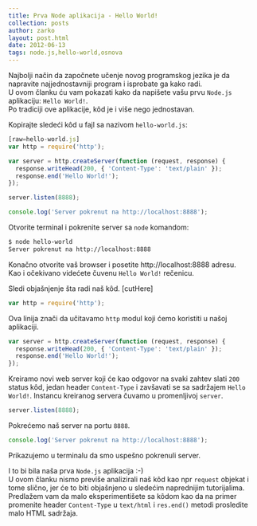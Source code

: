 ```yaml
---
title: Prva Node aplikacija - Hello World!
collection: posts
author: zarko
layout: post.html
date: 2012-06-13
tags: node.js,hello-world,osnova
---
```



Najbolji način da započnete učenje novog programskog jezika je da napravite najjednostavniji program i isprobate ga kako radi.  
U ovom članku ću vam pokazati kako da napišete vašu prvu `Node.js` aplikaciju: `Hello World!`.  
Po tradiciji ove aplikacije, kôd je i više nego jednostavan.

Kopirajte sledeći kôd u fajl sa nazivom `hello-world.js`:

```javascript
[raw=hello-world.js]
var http = require('http');

var server = http.createServer(function (request, response) {
  response.writeHead(200, { 'Content-Type': 'text/plain' });
  response.end('Hello World!');
});

server.listen(8888);

console.log('Server pokrenut na http://localhost:8888');
```

Otvorite terminal i pokrenite server sa `node` komandom:

```bash
$ node hello-world
Server pokrenut na http://localhost:8888
```

Konačno otvorite vaš browser i posetite http://localhost:8888 adresu.  
Kao i očekivano videćete čuvenu `Hello World!` rečenicu.

Sledi objašnjenje šta radi naš kôd.
[cutHere]

```javascript
var http = require('http');
```
Ova linija znači da učitavamo `http` modul koji ćemo koristiti u našoj aplikaciji.

```javascript
var server = http.createServer(function (request, response) {
  response.writeHead(200, { 'Content-Type': 'text/plain' });
  response.end('Hello World!');
});
```
Kreiramo novi web server koji će kao odgovor na svaki zahtev slati `200` status kôd, jedan header `Content-Type` i zavšavati se sa sadržajem `Hello World!`. Instancu kreiranog servera čuvamo u promenljivoj `server`.

```javascript
server.listen(8888);
```
Pokrećemo naš server na portu `8888`.

```javascript
console.log('Server pokrenut na http://localhost:8888');
```
Prikazujemo u terminalu da smo uspešno pokrenuli server.


I to bi bila naša prva `Node.js` aplikacija :-)  
U ovom članku nismo previše analizirali naš kôd kao npr `request` objekat i tome slično, jer će to biti objašnjeno u sledećim naprednijim tutorijalima.
Predlažem vam da malo eksperimentišete sa kôdom kao da na primer promenite header `Content-Type` u `text/html` i `res.end()` metodi prosledite malo HTML sadržaja.
